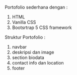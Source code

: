Portofolio sederhana dengan :

1. HTML
2. Vanilla CSS
3. Bootsrtrap 5 CSS framework

Struktur Portofolio :

1. navbar
2. deskripsi dan image
3. section biodata
4. contact info dan location
5. footer
